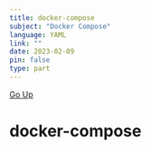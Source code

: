 ```yaml
---
title: docker-compose
subject: "Docker Compose"
language: YAML
link: ""
date: 2023-02-09
pin: false
type: part
---
```

[Go Up](docker.md)
# docker-compose